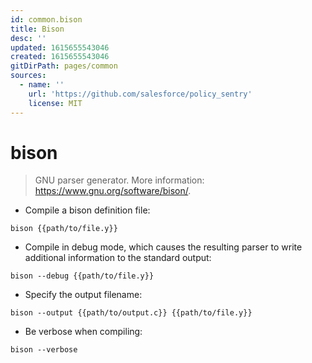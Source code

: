 ```yaml
---
id: common.bison
title: Bison
desc: ''
updated: 1615655543046
created: 1615655543046
gitDirPath: pages/common
sources:
  - name: ''
    url: 'https://github.com/salesforce/policy_sentry'
    license: MIT
---
```

# bison

> GNU parser generator.
> More information: <https://www.gnu.org/software/bison/>.

- Compile a bison definition file:

`bison {{path/to/file.y}}`

- Compile in debug mode, which causes the resulting parser to write additional information to the standard output:

`bison --debug {{path/to/file.y}}`

- Specify the output filename:

`bison --output {{path/to/output.c}} {{path/to/file.y}}`

- Be verbose when compiling:

`bison --verbose`

